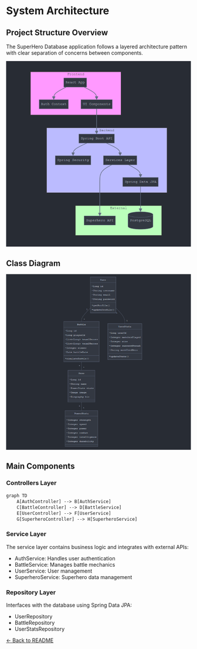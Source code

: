 # System Architecture

## Project Structure Overview

The SuperHero Database application follows a layered architecture pattern with clear separation of concerns between components.

![System Architecture](./images/system-architecture.png)

## Class Diagram

![Class Diagram](./images/class-diagram.png)

## Main Components

### Controllers Layer
```mermaid
graph TD
    A[AuthController] --> B[AuthService]
    C[BattleController] --> D[BattleService]
    E[UserController] --> F[UserService]
    G[SuperheroController] --> H[SuperheroService]
```

### Service Layer
The service layer contains business logic and integrates with external APIs:
- AuthService: Handles user authentication
- BattleService: Manages battle mechanics
- UserService: User management
- SuperheroService: Superhero data management

### Repository Layer
Interfaces with the database using Spring Data JPA:
- UserRepository
- BattleRepository
- UserStatsRepository

[← Back to README](../README.md)
